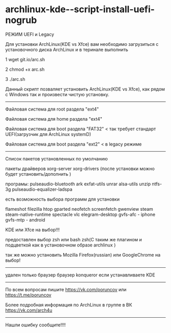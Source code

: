 # archlinux-kde--script-install-uefi-nogrub   
РЕЖИМ UEFI и Legacy

Для установки  ArchLinux(KDE vs Xfce) вам необходимо загрузиться с установочного диска ArchLinux и в теринале выполнить   

1 wget git.io/arc.sh

2 chmod +x arc.sh

3 ./arc.sh

Данный скрипт позваляет установить ArchLinux(KDE vs Xfce), как рядом с Windows так и произвести чистую установку.
___________________________________________________________________________________________________________
Файловая система для root раздела "ext4"

Файловая система для home раздела "ext4"

Файловая система для boot раздела "FAT32" < так требует стандарт UEFI(загрузчик для ArchLinux systemD)

Файловая система для boot раздела "ext2" < в legacy режиме
__________________________________________________________________________________________________________
Список пакетов установленных по умолчанию

пакеты драйверов xorg-server xorg-drivers (после установки можно будет установить/дополнить )

програмы: pulseaudio-bluetooth ark exfat-utils unrar alsa-utils  unzip ntfs-3g pulseaudio-equalizer-ladspa  

есть возможность выбора  программ для установки

flameshot filezilla
htop gparted
neofetch screenfetch
gwenview
steam steam-native-runtime 
spectacle vlc 
elegram-desktop
gvfs-afc - iphone
gvfs-mtp - android

KDE или Xfce на выбор!!!

предоставлен выбор zsh или bash
zsh(С таким же плагином и подцветкой как в установочном образе archlinux ) 

так же можно установить Mozilla Firefox(russian) или GoogleChrome на выбор!

__________________________________________________________________________________________________________

удален только браузер  браузер konqueror если устанавливаете KDE

__________________________________________________________________________________________________________

По всем вопросам пишите https://vk.com/poruncov или https://t.me/poruncov

Более подробная информация по ArchLinux в группе в ВК https://vk.com/arch4u
__________________________________________________________________________________________________________

Нашли ошибку сообщите!!!!
